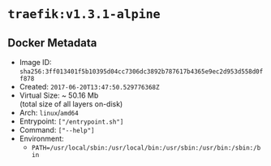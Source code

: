 # `traefik:v1.3.1-alpine`

## Docker Metadata

- Image ID: `sha256:3ff013401f5b10395d04cc7306dc3892b787617b4365e9ec2d953d558d0ff878`
- Created: `2017-06-20T13:47:50.529776368Z`
- Virtual Size: ~ 50.16 Mb  
  (total size of all layers on-disk)
- Arch: `linux`/`amd64`
- Entrypoint: `["/entrypoint.sh"]`
- Command: `["--help"]`
- Environment:
  - `PATH=/usr/local/sbin:/usr/local/bin:/usr/sbin:/usr/bin:/sbin:/bin`
